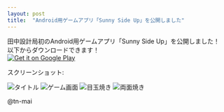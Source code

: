 ```yaml
---
layout: post
title:  "Android用ゲームアプリ「Sunny Side Up」を公開しました"
---
```


田中設計局初のAndroid用ゲームアプリ「Sunny Side Up」を公開しました！  
以下からダウンロードできます！  
<a href='https://play.google.com/store/apps/details?id=com.SunnySideUp&utm_source=global_co&utm_medium=prtnr&utm_content=Mar2515&utm_campaign=PartBadge&pcampaignid=MKT-Other-global-all-co-prtnr-py-PartBadge-Mar2515-1'><img alt='Get it on Google Play' src='https://play.google.com/intl/en_us/badges/images/generic/en_badge_web_generic.png' class="badge"/></a>

スクリーンショット:  

![タイトル]({{site.baseurl}}/images/20160805/SunnySideUp_Title.jpg)
![ゲーム画面]({{site.baseurl}}/images/20160805/MainGame.jpg)
![目玉焼き]({{site.baseurl}}/images/20160805/Success_SunnySideUp.jpg)
![両面焼き]({{site.baseurl}}/images/20160805/Success_OverMedium.jpg)

@tn-mai
